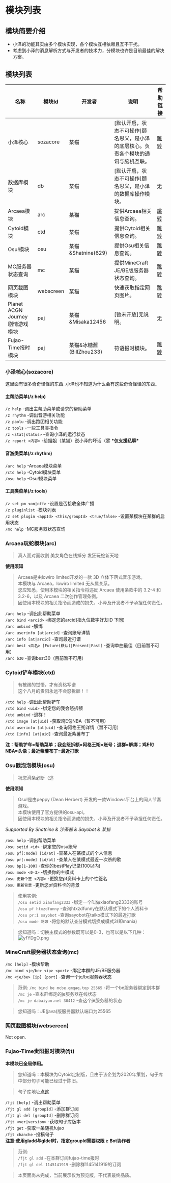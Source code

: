 # 模块列表

## 模块简要介绍
- 小泽的功能其实由多个模块实现，各个模块互相依赖且互不干扰。
- 考虑到小泽的消息解析方式与开发者的技术力，分模块也许是目前最佳的解决方案。  

## 模块列表  

| 名称 | 模块Id | 开发者 | 说明 | 帮助链接 |
|  ----  | ----  | ---- | ---- | ---- |
| 小泽核心 | sozacore | 某猫 | [默认开启，状态不可操作]顾名思义，是小泽的底层核心。负责各个模块的通讯与脑机互联。| [跳转](./plugins?id=小泽核心sozacore) |
| 数据库模块 | db | 某猫 | [默认开启，状态不可操作]顾名思义，是小泽的数据库操作模块。| 无 |
| Arcaea模块 | arc | 某猫 | 提供Arcaea相关信息查询。| [跳转](./plugins?id=arcaea玩蛇模块arc) |
| Cytoid模块 | ctd | 某猫 | 提供Cytoid相关信息查询。| [跳转](./plugins?id=cytoid铲车模块ctd) |
| Osu!模块 | osu | 某猫&Shatnine\(629\) | 提供Osu相关信息查询。 | [跳转](./plugins?id=osu戳泡泡模块osu) |
| MC服务器状态查询 | mc | 某猫 | 提供MineCraft JE/BE版服务器状态查询。| [跳转](./plugins?id=minecraft服务器状态查询mc) |
| 网页截图模块 | webscreen | 某猫 | 快速获取指定网页图片。 | [跳转](./) |
| Planet ACGN Journey 剧情游戏模块 | paj | 某猫&Misaka12456 | [暂未开放]无说明。 | 无 |
| Fujao-Time报时模块 | paj | 某猫&冰糖酱(BillZhou233) | 符语报时模块。 | [跳转](./plugins?id=fujao-time贵阳报时模块fjt) |


### 小泽核心(sozacore)  
这里面有很多奇奇怪怪的东西..小泽也不知道为什么会有这些奇奇怪怪的东西..  
#### 主帮助菜单(/z help)
`/z help` -调出主帮助菜单或请求的帮助菜单  
`/z rhythm` -调出音游相关功能  
`/z paolu` -调出跑团相关功能  
`/z tools` -一些工具类指令  
`/z <stat|status>` -查询小泽的运行状态  
`/z report <内容>` -给姐姐（某猫）说小泽的坏话（雾   **\*仅支援私聊\***
#### 音游类菜单(/z rhythm)
`/arc help` -Arcaea模块菜单  
`/ctd help` -Cytoid模块菜单   
`/osu help` -Osu!模块菜单  
#### 工具类菜单(/z tools)  

`/z set pm <on|off>` -设置是否接收全体广播  
`/z pluginlist` -模块列表  
`/z set plugin <appId> <this/groupId> <true/false>` -设置某模块在某群的启用状态  
`/mc help` -MC服务器状态查询  

### Arcaea玩蛇模块(arc)
> 真人面对面收割 美女角色在线掉分 发狂玩蛇新天地  

**使用须知**

> Arcaea是由lowiro limited开发的一款 3D 立体下落式音乐游戏。  
本模块与 Arcaea，lowiro limited 无从属关系。  
您应知悉，使用本模块的相关指令将违反 Arcaea 使用条款中的 3.2-4 和 3.2-6，以及 Arcaea 二次创作管理条例。  
因使用本模块的相关指令而造成的损失，小泽及开发者不予承担任何责任。  

`/arc help` -调出此帮助菜单  
`/arc bind <arcid>` -绑定您的arcid(指九位数字好友ID 下同)  
`/arc unbind` -解绑  
`/arc userinfo [at|arcid]` -查询账号详情  
`/arc info [at|arcid]` -查询最近打谱  
`/arc best <曲名> [Future(默认)|Present|Past]` -查询单曲最佳（目前暂不可用）  
`/arc b30` -查询best30（目前暂不可用）  

### Cytoid铲车模块(ctd)
> 有被踢的觉悟，才有资格写谱   
这个八月的贵阳永远不会怒拆额！！  

`/ctd help` -调出此帮助铲车  
`/ctd bind <uid>` -绑定您的我会怒拆额  
`/ctd unbind` -退群！  
`/ctd image [at|uid]` -获取鸡E句NBA（暂不可用）  
`/ctd userinfo [at|uid]` -查询阿格王朔详情（暂不可用）  
`/ctd [info] [at|uid]` -查询最近紫薯布丁  

**注：帮助铲车=帮助菜单；我会怒拆额=阿格王朔=账号；退群=解绑；鸡E句NBA=头像；最近紫薯布丁=最近打歌**   

### Osu戳泡泡模块(osu)
> 祝您滑条必断（逃  

**使用须知**  

> Osu!是由peppy (Dean Herbert) 开发的一款Windows平台上的同人节奏游戏。  
本模块使用了官方提供的osu-api。  
因使用本模块的相关指令而造成的损失，小泽及开发者不予承担任何责任。  

*Supported By Shatnine & 沙茶酱 & Sayobot & 某猫*  

`/osu help` -调出帮助菜单  
`/osu setid <id>` -绑定您的osu账号  
`/osu pf[:mode] [id/at]` -查某人在某模式的个人信息  
`/osu pr[:mode] [id/at]` -查某人在某模式最近一次杀的歌  
`/osu bp[1-100]` -查你的bestPlay记录(100以内)  
`/osu mode <0-3>` -切换你的主模式  
`/osu 更新个签 <内容>` -更换您pf资料卡上的个性签名  
`/osu 更新背景` -更新您pf资料卡的背景  

> 使用实例:  
> `/osu setid xiaofang2333` -绑定一个叫做xiaofang2333的账号  
> `/osu pf htxzdfunny` -查询htxzdfunny在默认模式下的个人资料卡  
> `/osu pr:1 sayobot` -查询sayobot在taiko模式下的最近打歌  
> `/osu mode 骂娘` -将您的默认查分模式切换成模式3(即mania)

> 您知道吗：切换主模式的参数既可以是0-3，也可以是以下几种：  
> ![yfYDgO.png](https://s3.ax1x.com/2021/02/19/yfYDgO.png)


### MineCraft服务器状态查询(mc)  

`/mc [help]` -模块帮助  
`/mc bind <je/be> <ip> <port>`  -绑定本群的JE/BE服务器  
`/mc <je/be> [ip] [port]` -查询一个je/be服务器状态  

> 范例:
> `/mc bind be mcbe.qmqaq.top 25565` -将一个be服务器绑定到本群  
> `/mc je` -查本群绑定的je服务器在线状态  
> `/mc je dabaiyun.net 30412` -查这个je服务器的状态  

> 您知道吗：JE(java)版服务器默认端口为25565  

### 网页截图模块(webscreen)  
Not open.

### Fujao-Time贵阳报时模块(fjt)  

**本模块已全局停用。**  

> 您知道吗：本模块为Cytoid定制版，且由于该企划为2020年策划，句子库中部分句子可能已经过于陈旧。  

> 句子库地址[点这](https://github.com/fujao-time/fujaoese-hitokoto)

`/fjt [help]` -调出帮助菜单  
`/fjt gl add [groupId]` -添加群订阅  
`/fjt gl del [groupId]` -删除群订阅  
`/fjt <ver|version>` -获取句子库版本  
`/fjt get` -获取一条随机fujao  
`/fjt chanche` -投稿句子  
**注意:使用gladd与gldel时，指定groupId需要权限 ≥ Bot协作者**
> 范例:  
> `/fjt gl add` -在本群订阅fujao-time报时  
> `/fjt gl del 1145141919` -删除群1145141919的订阅  


> 本页面尚未完成，当前展示仅为预览版，不代表最终品质。